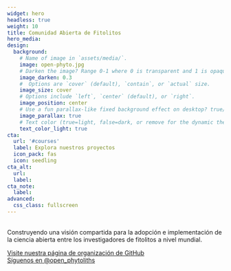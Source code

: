 ```yaml
---
widget: hero
headless: true
weight: 10
title: Comunidad Abierta de Fitolitos
hero_media: 
design:
  background:
    # Name of image in `assets/media/`.
    image: open-phyto.jpg
    # Darken the image? Range 0-1 where 0 is transparent and 1 is opaque.
    image_darken: 0.3
    #  Options are `cover` (default), `contain`, or `actual` size.
    image_size: cover
    # Options include `left`, `center` (default), or `right`.
    image_position: center
    # Use a fun parallax-like fixed background effect on desktop? true/false
    image_parallax: true
    # Text color (true=light, false=dark, or remove for the dynamic theme color).
    text_color_light: true
cta:
  url: '#courses'
  label: Explora nuestros proyectos
  icon_pack: fas
  icon: seedling
cta_alt:
  url:
  label:
cta_note:
  label:
advanced:
  css_class: fullscreen
---
```


<br>
Construyendo una visión compartida para la adopción e implementación de la ciencia abierta entre los investigadores de fitolitos a nivel mundial. 

<a class="github-button" href="https://github.com/open-phytoliths" data-icon="octicon-star" data-size="large" aria-label="Visita nuestra página de organización de GitHub">Visite nuestra página de organización de GitHub</a><br>
<a href="https://twitter.com/open_phytoliths?ref_src=twsrc%5Etfw" class="twitter-follow-button" data-show-count="false">Síguenos en @open_phytoliths</a><script async src="https://platform.twitter.com/widgets.js" charset="utf-8"></script>
